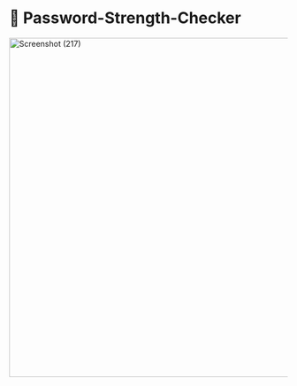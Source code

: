 # 🔐 Password-Strength-Checker

<img width="1051" height="613" alt="Screenshot (217)" src="https://github.com/user-attachments/assets/b75a4c25-1e70-42e4-a0fd-727bb645130d" />
